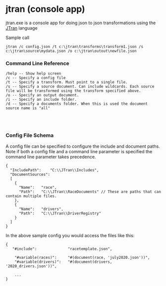 # jtran (console app)
   jtran.exe is a console app for doing json to json transformations using the [JTran](../readme.md) language

Sample call

    jtran /c config.json /t c:\jtran\transforms\transform1.json /s c:\jtran\source\mydata.json /o c:\jtran\outout\newfile.json



### Command Line Reference

    /help -- Show help screen
    /c -- Specify a config file
    /t -- Specify a transform. Must point to a single file.
    /s -- Specify a source document. Can include wildcards. Each source file will be transformed using the transform specified above.
    /o -- Specify an output document.
    /i -- Specify an include folder.
    /d -- Specify a documents folder. When this is used the document source name is "all"

<br><br>

### Config File Schema

A config file can be specified to configure the include and document paths. Note if both a config file and a command line parameter is specified the command line parameter takes precedence.

    {
      "IncludePath":    "C:\\JTran\\Includes",
      "DocumentSources": 
      [
        {
          "Name":   "race",
          "Path":   "C:\\JTran\\RaceDocuments" // These are paths that can contain multiple files. 
        },
        {
          "Name":   "drivers",
          "Path":   "C:\\JTran\\DriverRegistry"
        }
      ]
    }

In the above sample config you would access the files like this:

    {
       "#include":              "racetemplate.json",

        "#variable(races)":     "#(document(race, 'july2020.json'))",
        "#variable(drivers)":   "#(document(drivers, '2020_drivers.json'))",

        ...
    }